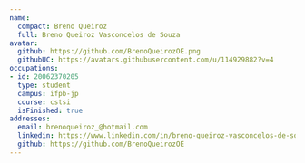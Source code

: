 ```yaml
---
name:
  compact: Breno Queiroz
  full: Breno Queiroz Vasconcelos de Souza
avatar:
  github: https://github.com/BrenoQueirozOE.png
  githubUC: https://avatars.githubusercontent.com/u/114929882?v=4
occupations:
- id: 20062370205
  type: student
  campus: ifpb-jp
  course: cstsi
  isFinished: true
addresses:
  email: brenoqueiroz_@hotmail.com
  linkedin: https://www.linkedin.com/in/breno-queiroz-vasconcelos-de-souza-8646a827/
  github: https://github.com/BrenoQueirozOE
---
```

